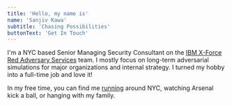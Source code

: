 ```yaml
---
title: 'Hello, my name is'
name: 'Sanjiv Kawa'
subtitle: 'Chasing Possibilities'
buttonText: 'Get In Touch'
---
```


I'm a NYC based Senior Managing Security Consultant on the [IBM X-Force Red Adversary Services](https://www.ibm.com/services/adversary-simulation) team. I mostly focus on long-term adversarial simulations for major organizations and internal strategy. I turned my hobby into a full-time job and love it!

In my free time, you can find me [running](https://results.nyrr.org/runner/43306392/races) around NYC, watching Arsenal kick a ball, or hanging with my family.
